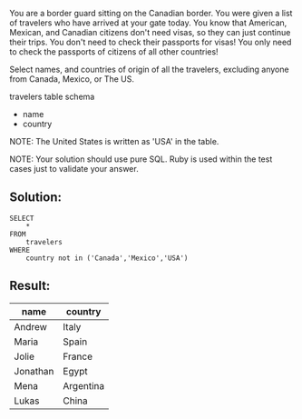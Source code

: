 You are a border guard sitting on the Canadian border. You were given a list of travelers who have arrived at your gate today. You know that American, Mexican, and Canadian citizens don't need visas, so they can just continue their trips. You don't need to check their passports for visas! You only need to check the passports of citizens of all other countries!

Select names, and countries of origin of all the travelers, excluding anyone from Canada, Mexico, or The US.

travelers table schema

-   name
-   country

NOTE: The United States is written as 'USA' in the table.

NOTE: Your solution should use pure SQL. Ruby is used within the test cases just to validate your answer.

## Solution:

```
SELECT 
    * 
FROM 
    travelers 
WHERE 
    country not in ('Canada','Mexico','USA')
```

## Result:

| name | country |
| --- | --- |
| Andrew | Italy |
| Maria | Spain |
| Jolie | France |
| Jonathan | Egypt |
| Mena | Argentina |
| Lukas | China |